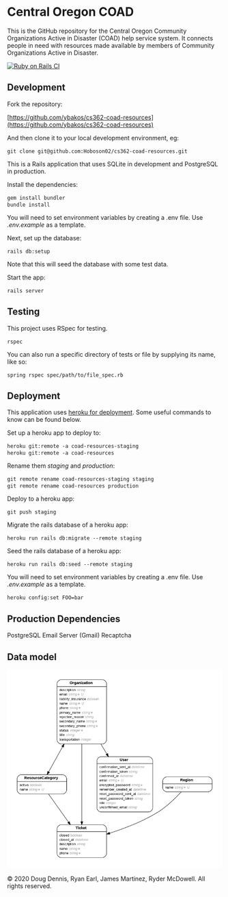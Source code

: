 # Central Oregon COAD

This is the GitHub repository for the Central Oregon Community Organizations Active
in Disaster (COAD) help service system. It connects people in need with resources
made available by members of Community Organizations Active in Disaster.

[![Ruby on Rails CI](https://github.com/Hoboson02/cs362-coad-resources/actions/workflows/rubyonrails.yml/badge.svg)](https://github.com/Hoboson02/cs362-coad-resources/actions/workflows/rubyonrails.yml)

## Development

Fork the repository:

[https://github.com/ybakos/cs362-coad-resources](https://github.com/ybakos/cs362-coad-resources)

And then clone it to your local development environment, eg: 

```
git clone git@github.com:Hoboson02/cs362-coad-resources.git
```

This is a Rails application that uses SQLite in development and PostgreSQL in production.

Install the dependencies:

```
gem install bundler
bundle install
```

You will need to set environment variables by creating a .env file. Use _.env.example_ as a template.

Next, set up the database:

```
rails db:setup
```

Note that this will seed the database with some test data.

Start the app:

```
rails server
```

## Testing

This project uses RSpec for testing.

```
rspec
```

You can also run a specific directory of tests or file by supplying its name, like so:

```
spring rspec spec/path/to/file_spec.rb
```

## Deployment

This application uses [heroku for deployment](https://devcenter.heroku.com/articles/git).
Some useful commands to know can be found below.

Set up a heroku app to deploy to:

```
heroku git:remote -a coad-resources-staging
heroku git:remote -a coad-resources

```

Rename them _staging_ and _production_:

```
git remote rename coad-resources-staging staging
git remote rename coad-resources production

```

Deploy to a heroku app:

```
git push staging
```

Migrate the rails database of a heroku app:

```
heroku run rails db:migrate --remote staging
```

Seed the rails database of a heroku app:

```
heroku run rails db:seed --remote staging
```

You will need to set environment variables by creating a .env file. Use _.env.example_ as a template.

```
heroku config:set FOO=bar
```

## Production Dependencies

PostgreSQL
Email Server (Gmail)
Recaptcha

## Data model
![erd](public/documentation/erd.png?raw=true)


&copy; 2020 Doug Dennis, Ryan Earl, James Martinez, Ryder McDowell. All rights reserved.
